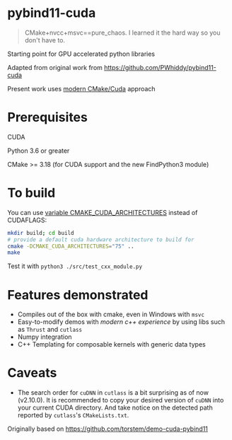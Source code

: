# pybind11-cuda

>CMake+nvcc+msvc==pure_chaos. I learned it the hard way so you don't have to.

Starting point for GPU accelerated python libraries

Adapted from original work from https://github.com/PWhiddy/pybind11-cuda

Present work uses [modern CMake/Cuda](https://developer.download.nvidia.com/video/gputechconf/gtc/2019/presentation/s9444-build-systems-exploring-modern-cmake-cuda-v2.pdf) approach

# Prerequisites

CUDA

Python 3.6 or greater

CMake >= 3.18 (for CUDA support and the new FindPython3 module)

# To build

You can use [variable CMAKE_CUDA_ARCHITECTURES](https://cmake.org/cmake/help/latest/variable/CMAKE_CUDA_ARCHITECTURES.html) instead of CUDAFLAGS:

```bash
mkdir build; cd build
# provide a default cuda hardware architecture to build for
cmake -DCMAKE_CUDA_ARCHITECTURES="75" ..
make
```

Test it with
```python3 ./src/test_cxx_module.py```


# Features demonstrated

- Compiles out of the box with cmake, even in Windows with `msvc`
- Easy-to-modify demos with _modern c++ experience_ by using libs 
such as `Thrust` and `cutlass`
- Numpy integration
- C++ Templating for composable kernels with generic data types

# Caveats

- The search order for `cuDNN` in `cutlass` is a bit surprising as of now (v2.10.0).
It is recommended to copy your desired version of `cuDNN` into your current CUDA directory.
And take notice on the detected path reported by `cutlass`'s `CMakeLists.txt`.

Originally based on https://github.com/torstem/demo-cuda-pybind11
